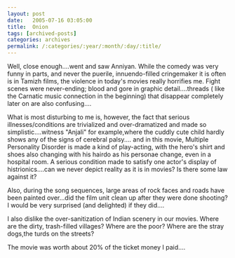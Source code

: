 ```yaml
---
layout: post
date:	2005-07-16 03:05:00
title:  Onion
tags: [archived-posts]
categories: archives
permalink: /:categories/:year/:month/:day/:title/
---
```

Well, close enough....went and saw Anniyan. While the comedy was very funny in parts, and never the puerile, innuendo-filled cringemaker it is often is in Tamizh films, the violence in today's movies really horrifies me. Fight scenes were never-ending; blood and gore in graphic detail....threads ( like the Carnatic music connection in the beginning) that disappear completely later on are also confusing....

What is most disturbing to me is, however, the fact that serious illnesses/conditions are trivialized and over-dramatized and made so simplistic....witness "Anjali" for example,where the cuddly cute child hardly shows any of the signs of cerebral palsy.... and in this movie, Multiple Personality Disorder is made a kind of play-acting, with the hero's shirt and shoes also changing with his hairdo as his personae change, even in a hospital room. A serious condition made to satisfy one actor's display of histrionics....can we never depict reality as it is in movies? Is there some law against it?

Also, during the song sequences, large areas of rock faces  and roads have been painted over...did the film unit clean up after they were done shooting? I would be very surprised (and delighted) if they did....

I also dislike the over-sanitization of Indian scenery in our movies. Where are the dirty, trash-filled villages? Where are the poor? Where are the stray dogs,the turds on the streets?

The movie was worth about 20% of the ticket money I paid....
